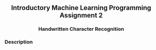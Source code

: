 <h2 align="center">Introductory Machine Learning Programming Assignment 2</h2>
<h3 align="center">Handwritten Character Recognition</h3>
<h3>Description</h3>
